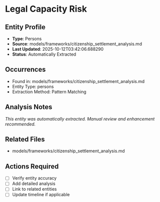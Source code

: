 # Legal Capacity Risk

## Entity Profile
- **Type**: Persons
- **Source**: models/frameworks/citizenship_settlement_analysis.md
- **Last Updated**: 2025-10-12T03:42:06.688290
- **Status**: Automatically Extracted

## Occurrences
- Found in: models/frameworks/citizenship_settlement_analysis.md
- Entity Type: persons
- Extraction Method: Pattern Matching

## Analysis Notes
*This entity was automatically extracted. Manual review and enhancement recommended.*

## Related Files
- models/frameworks/citizenship_settlement_analysis.md

## Actions Required
- [ ] Verify entity accuracy
- [ ] Add detailed analysis
- [ ] Link to related entities
- [ ] Update timeline if applicable
